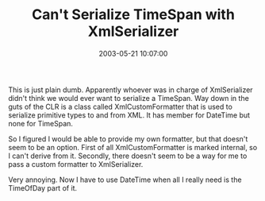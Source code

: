 ﻿---
layout: post
title: "Can't Serialize TimeSpan with XmlSerializer"
comments: false
date: 2003-05-21 10:07:00
categories:
 - Technology
subtext-id: bc89b21e-3179-4ee0-8746-7ddc249dd088
alias: /blog/Cant-Serialize-TimeSpan-with-XmlSerializer.aspx
---


This is just plain dumb. Apparently whoever was in charge of XmlSerializer didn't think we would ever want to serialize a TimeSpan. Way down in the guts of the CLR is a class called XmlCustomFormatter that is used to serialize primitive types to and from XML. It has member for DateTime but none for TimeSpan.

So I figured I would be able to provide my own formatter, but that doesn't seem to be an option. First of all XmlCustomFormatter is marked internal, so I can't derive from it. Secondly, there doesn't seem to be a way for me to pass a custom formatter to XmlSerializer.

Very annoying. Now I have to use DateTime when all I really need is the TimeOfDay part of it.
